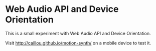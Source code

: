 # Web Audio API and Device Orientation

This is a small experiment with Web Audio API and Device Orientation.

Visit http://caillou.github.io/motion-synth/ on a mobile device to test it.
